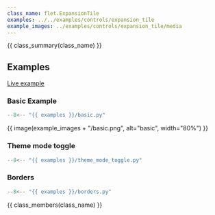 ```yaml
---
class_name: flet.ExpansionTile
examples: ../../examples/controls/expansion_tile
example_images: ../examples/controls/expansion_tile/media
---
```


{{ class_summary(class_name) }}

## Examples

[Live example](https://flet-controls-gallery.fly.dev/layout/expansiontile)

### Basic Example

```python
--8<-- "{{ examples }}/basic.py"
```

{{ image(example_images + "/basic.png", alt="basic", width="80%") }}


### Theme mode toggle

```python
--8<-- "{{ examples }}/theme_mode_toggle.py"
```

### Borders

```python
--8<-- "{{ examples }}/borders.py"
```

{{ class_members(class_name) }}
